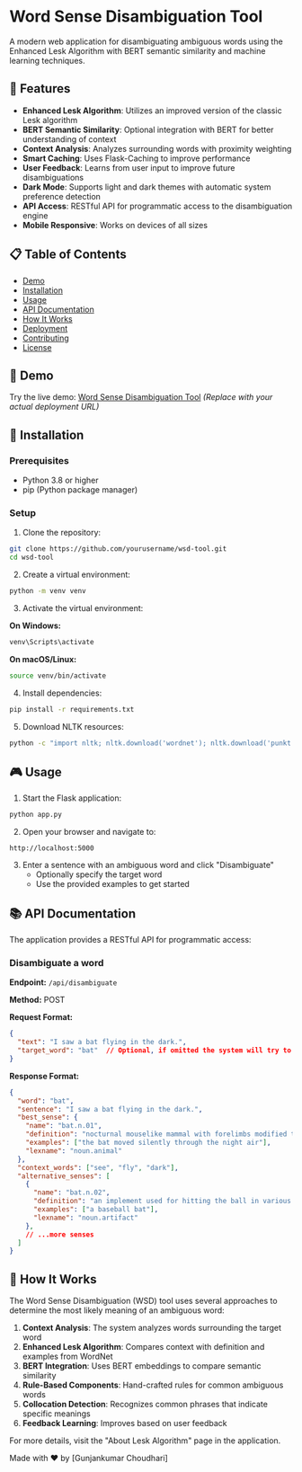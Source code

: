 # Word Sense Disambiguation Tool

A modern web application for disambiguating ambiguous words using the Enhanced Lesk Algorithm with BERT semantic similarity and machine learning techniques.



## 🌟 Features

- **Enhanced Lesk Algorithm**: Utilizes an improved version of the classic Lesk algorithm
- **BERT Semantic Similarity**: Optional integration with BERT for better understanding of context
- **Context Analysis**: Analyzes surrounding words with proximity weighting
- **Smart Caching**: Uses Flask-Caching to improve performance
- **User Feedback**: Learns from user input to improve future disambiguations
- **Dark Mode**: Supports light and dark themes with automatic system preference detection
- **API Access**: RESTful API for programmatic access to the disambiguation engine
- **Mobile Responsive**: Works on devices of all sizes

## 📋 Table of Contents

- [Demo](#-demo)
- [Installation](#-installation)
- [Usage](#-usage)
- [API Documentation](#-api-documentation)
- [How It Works](#-how-it-works)
- [Deployment](#-deployment)
- [Contributing](#-contributing)
- [License](#-license)

## 🚀 Demo

Try the live demo: [Word Sense Disambiguation Tool](https://wsd-tool.herokuapp.com/) *(Replace with your actual deployment URL)*

## 🔧 Installation

### Prerequisites

- Python 3.8 or higher
- pip (Python package manager)

### Setup

1. Clone the repository:

```bash
git clone https://github.com/yourusername/wsd-tool.git
cd wsd-tool
```

2. Create a virtual environment:

```bash
python -m venv venv
```

3. Activate the virtual environment:

**On Windows:**
```bash
venv\Scripts\activate
```

**On macOS/Linux:**
```bash
source venv/bin/activate
```

4. Install dependencies:

```bash
pip install -r requirements.txt
```

5. Download NLTK resources:

```bash
python -c "import nltk; nltk.download('wordnet'); nltk.download('punkt'); nltk.download('averaged_perceptron_tagger'); nltk.download('stopwords')"
```

## 🎮 Usage

1. Start the Flask application:

```bash
python app.py
```

2. Open your browser and navigate to:

```
http://localhost:5000
```

3. Enter a sentence with an ambiguous word and click "Disambiguate"
   - Optionally specify the target word
   - Use the provided examples to get started

## 📚 API Documentation

The application provides a RESTful API for programmatic access:

### Disambiguate a word

**Endpoint:** `/api/disambiguate`

**Method:** POST

**Request Format:**
```json
{
  "text": "I saw a bat flying in the dark.",
  "target_word": "bat"  // Optional, if omitted the system will try to find an ambiguous word
}
```

**Response Format:**
```json
{
  "word": "bat",
  "sentence": "I saw a bat flying in the dark.",
  "best_sense": {
    "name": "bat.n.01",
    "definition": "nocturnal mouselike mammal with forelimbs modified to form membranous wings",
    "examples": ["the bat moved silently through the night air"],
    "lexname": "noun.animal"
  },
  "context_words": ["see", "fly", "dark"],
  "alternative_senses": [
    {
      "name": "bat.n.02",
      "definition": "an implement used for hitting the ball in various games",
      "examples": ["a baseball bat"],
      "lexname": "noun.artifact"
    },
    // ...more senses
  ]
}
```

## 🧠 How It Works

The Word Sense Disambiguation (WSD) tool uses several approaches to determine the most likely meaning of an ambiguous word:

1. **Context Analysis**: The system analyzes words surrounding the target word
2. **Enhanced Lesk Algorithm**: Compares context with definition and examples from WordNet
3. **BERT Integration**: Uses BERT embeddings to compare semantic similarity
4. **Rule-Based Components**: Hand-crafted rules for common ambiguous words
5. **Collocation Detection**: Recognizes common phrases that indicate specific meanings
6. **Feedback Learning**: Improves based on user feedback

For more details, visit the "About Lesk Algorithm" page in the application.


Made with ❤️ by [Gunjankumar Choudhari]
